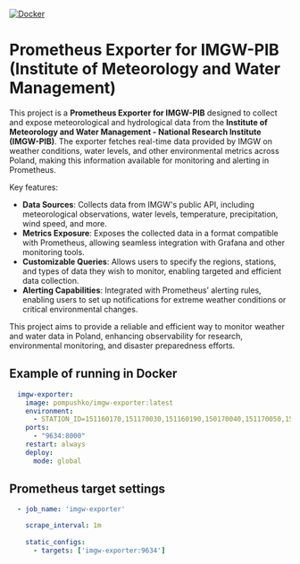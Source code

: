 [![Docker](https://badgen.net/badge/icon/docker?icon=docker&label)](https://hub.docker.com/r/pompushko/imgw-exporter)

# Prometheus Exporter for IMGW-PIB (Institute of Meteorology and Water Management)

This project is a **Prometheus Exporter for IMGW-PIB** designed to collect and expose meteorological and hydrological data from the **Institute of Meteorology and Water Management - National Research Institute (IMGW-PIB)**. The exporter fetches real-time data provided by IMGW on weather conditions, water levels, and other environmental metrics across Poland, making this information available for monitoring and alerting in Prometheus.

Key features:
+ **Data Sources**: Collects data from IMGW's public API, including meteorological observations, water levels, temperature, precipitation, wind speed, and more.
+ **Metrics Exposure**: Exposes the collected data in a format compatible with Prometheus, allowing seamless integration with Grafana and other monitoring tools.
+ **Customizable Queries**: Allows users to specify the regions, stations, and types of data they wish to monitor, enabling targeted and efficient data collection.
+ **Alerting Capabilities**: Integrated with Prometheus’ alerting rules, enabling users to set up notifications for extreme weather conditions or critical environmental changes.

This project aims to provide a reliable and efficient way to monitor weather and water data in Poland, enhancing observability for research, environmental monitoring, and disaster preparedness efforts.

## Example of running in Docker
```yaml
  imgw-exporter:
    image: pompushko/imgw-exporter:latest
    environment:
      - STATION_ID=151160170,151170030,151160190,150170040,151170050,151160230
    ports:
      - "9634:8000"
    restart: always
    deploy:
      mode: global
```
## Prometheus target settings
```yaml
  - job_name: 'imgw-exporter'

    scrape_interval: 1m
  
    static_configs:
      - targets: ['imgw-exporter:9634']
```
